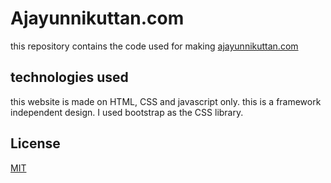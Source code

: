 # Ajayunnikuttan.com

this repository contains the code used for making [ajayunnikuttan.com](https://www.ajayunnikuttan.com)

## technologies used

this website is made on HTML, CSS and javascript only. this is a framework independent design. I used bootstrap as the CSS library.

## License
[MIT](https://choosealicense.com/licenses/mit/)